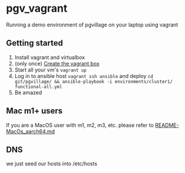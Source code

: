 # pgv_vagrant

Running a demo environment of pgvillage on your laptop using vagrant

## Getting started

1. Install vagrant and virtualbox
2. (only once) [Create the vagrant box](./README-MacOs_aarch64.md)
3. Start all your vm's `vagrant up`
4. Log in to ansible host `vagrant ssh ansible` and deploy `cd git/pgvillage/ && ansible-playbook -i environments/cluster1/ functional-all.yml`
5. Be amazed

## Mac m1+ users

If you are a MacOS user with m1, m2, m3, etc. please refer to [README-MacOs_aarch64.md](./README-MacOs_aarch64.md)

## DNS

we just seed our hosts into /etc/hosts
